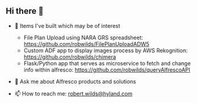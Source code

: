 ## Hi there 👋

- 🔭 Items I've built which may be of interest
  - File Plan Upload using NARA GRS spreadsheet: https://github.com/robwilds/FilePlanUploadADW5
  - Custom ADF app to display images process by AWS Rekognition: https://github.com/robwilds/chimera
  - Flask/Python app that serves as microservice to fetch and change info within alfresco: https://github.com/robwilds/queryAlfrescoAPI

- 💬 Ask me about Alfresco products and solutions

- 📫 How to reach me: robert.wilds@hyland.com
<!--
**robwilds/robwilds** is a ✨ _special_ ✨ repository because its `README.md` (this file) appears on your GitHub profile.

Here are some ideas to get you started:

- 🔭 I’m currently working on ...
- 🌱 I’m currently learning ...
- 👯 I’m looking to collaborate on ...
- 🤔 I’m looking for help with ...
- 💬 Ask me about ...
- 📫 How to reach me: ...
- 😄 Pronouns: ...
- ⚡ Fun fact: ...
-->
